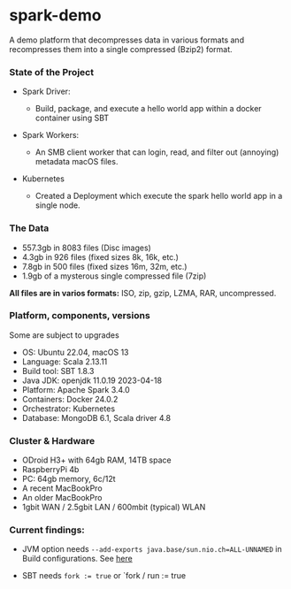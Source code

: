 # spark-demo
A demo platform that decompresses data in various formats and recompresses them into a single compressed (Bzip2) format.

### State of the Project
- Spark Driver:
  - Build, package, and execute a hello world app within a docker container using SBT
    
- Spark Workers:
  - An SMB client worker that can login, read, and filter out (annoying) metadata macOS files.
 
- Kubernetes
  - Created a Deployment which execute the spark hello world app in a single node.


### The Data
- 557.3gb in 8083 files (Disc images)
- 4.3gb in 926 files (fixed sizes 8k, 16k, etc.)
- 7.8gb in 500 files (fixed sizes 16m, 32m, etc.)
- 1.9gb of a mysterous single compressed file (7zip)

__All files are in varios formats:__ ISO, zip, gzip, LZMA, RAR, uncompressed. 

### Platform, components, versions
Some are subject to upgrades

- OS: Ubuntu 22.04, macOS 13
- Language: Scala 2.13.11
- Build tool: SBT 1.8.3
- Java JDK: openjdk 11.0.19 2023-04-18
- Platform: Apache Spark 3.4.0
- Containers: Docker 24.0.2
- Orchestrator: Kubernetes
- Database: MongoDB 6.1, Scala driver 4.8


### Cluster & Hardware
- ODroid H3+ with 64gb RAM, 14TB space
- RaspberryPi 4b
- PC: 64gb memory, 6c/12t
- A recent MacBookPro
- An older MacBookPro
- 1gbit WAN / 2.5gbit LAN / 600mbit (typical) WLAN


### Current findings:

- JVM option needs `--add-exports java.base/sun.nio.ch=ALL-UNNAMED` in Build configurations.  See [here](https://stackoverflow.com/questions/73465937/apache-spark-3-3-0-breaks-on-java-17-with-cannot-access-class-sun-nio-ch-direct)

- SBT needs `fork := true` or `fork / run := true
